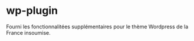 # wp-plugin

Fourni les fonctionnalitées supplémentaires pour le thème Wordpress de la France insoumise.
